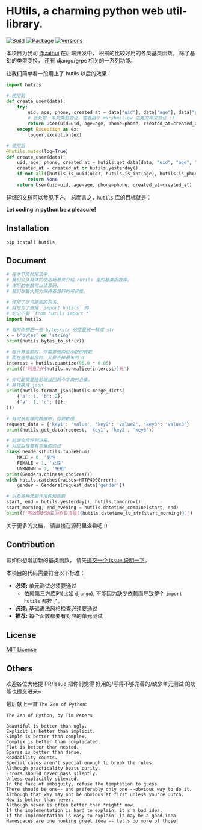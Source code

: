 # HUtils, a charming python web util-library.

[![Build](https://github.com/zaihui/hutils/workflows/Build/badge.svg)](https://github.com/zaihui/hutils)
[![Package](https://img.shields.io/pypi/v/hutils.svg)](https://pypi.python.org/pypi/hutils)
[![Versions](https://img.shields.io/pypi/pyversions/hutils.svg)](https://pypi.python.org/pypi/hutils)

本项目为我司 [@zaihui](https://github.com/zaihui) 在后端开发中，
积攒的比较好用的各类基类函数。
除了基础的类型变换，
还有 django/~~grpc~~ 相关的一系列功能。

让我们简单看一段用上了 hutils 以后的效果：

```python
import hutils

# 使用前
def create_user(data):
    try:
        uid, age, phone, created_at = data["uid"], data["age"], data["phone"], data["created_at"]
        # 此处做一系列类型验证，或者用个 marshmallow 之类的库来验证 :)
        return User(uid=uid, age=age, phone=phone, created_at=created_at)
    except Exception as ex:
        logger.exception(ex)

# 使用后
@hutils.mutes(log=True)
def create_user(data):
    uid, age, phone, created_at = hutils.get_data(data, "uid", "age", "phone", "created_at")
    created_at = created_at or hutils.yesterday()
    if not all([hutils.is_uuid(uid), hutils.is_int(age), hutils.is_phone(phone)]):
        return None
    return User(uid=uid, age=age, phone=phone, created_at=created_at)
```

详细的文档可以参见下方。
总而言之，`hutils` 库的目标就是：

**Let coding in python be a pleasure!**


## Installation

```shell script
pip install hutils
```


## Document

```python
# 在本节文档用法中，
# 我们会从具体的使用场景来介绍 hutils 里的基类函数库。
# 详尽的参数可以读源码，
# 我们尽最大努力保持着源码的可读性。

# 使用了尽可能短的包名，
# 就是为了直接 `import hutils` 的，
# 切记不要 `from hutils import *`
import hutils

# 有时你想把一些 bytes/str 的变量统一转成 str
x = b'bytes' or 'string'
print(hutils.bytes_to_str(x))

# 在计算金额时，你需要做两位小数的算数
# 而在返给前段时，又要去掉最末的 0
interest = hutils.quantize(98.0 * 0.05)
print(f'利息为¥{hutils.normalize(interest)}元')

# 你可能需要给前端返回两个字典的合集，
# 并转换成 json
print(hutils.format_json(hutils.merge_dicts(
    {'a': 1, 'b': 2},
    {'a': 1, 'c': []},
)))

# 有时从前端的数据中，你要取值
request_data = {'key1': 'value', 'key2': 'value2', 'key3': 'value3'}
print(hutils.get_data(request, 'key1', 'key2', 'key3'))

# 前端会传性别进来，
# 对应后端要有常量的验证
class Genders(hutils.TupleEnum):
    MALE = 0, '男性'
    FEMALE = 1, '女性'
    UNKNOWN = 2, '未知'
print(Genders.chinese_choices())
with hutils.catches(raises=HTTP400Error):
    gender = Genders(request_data['gender'])

# 以及各种无副作用的短函数
start, end = hutils.yesterday(), hutils.tomorrow()
start_morning, end_evening = hutils.datetime_combine(start, end)
print(f'有效期起始日为昨日凌晨({hutils.datetime_to_str(start_morning)})')
```

关于更多的文档，
请直接在源码里查看吧 :)


## Contribution

假如你想增加新的基类函数，
请先[提交一个 issue 说明一下](https://github.com/zaihui/hutils/issues/new)。

本项目的代码需要符合以下标准：

- **必须:** 单元测试必须要通过
  - 依赖第三方库时(比如 `django`), 不能因为缺少依赖而导致整个 `import hutils` 都挂了。
- **必须:** 基础语法风格检查必须要通过
- **推荐:** 每个函数都要有对应的单元测试


## License

[MIT License](/LICENSE)


## Others

欢迎各位大佬提 PR/Issue 把你们觉得 好用的/写得不够完善的/缺少单元测试 的功能也提交进来~

最后献上一首 `The Zen of Python`:

```
The Zen of Python, by Tim Peters

Beautiful is better than ugly.
Explicit is better than implicit.
Simple is better than complex.
Complex is better than complicated.
Flat is better than nested.
Sparse is better than dense.
Readability counts.
Special cases aren't special enough to break the rules.
Although practicality beats purity.
Errors should never pass silently.
Unless explicitly silenced.
In the face of ambiguity, refuse the temptation to guess.
There should be one-- and preferably only one --obvious way to do it.
Although that way may not be obvious at first unless you're Dutch.
Now is better than never.
Although never is often better than *right* now.
If the implementation is hard to explain, it's a bad idea.
If the implementation is easy to explain, it may be a good idea.
Namespaces are one honking great idea -- let's do more of those!
```
